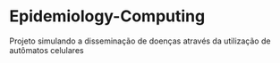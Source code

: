 # Epidemiology-Computing
Projeto simulando a disseminação de doenças através da utilização de autômatos celulares
